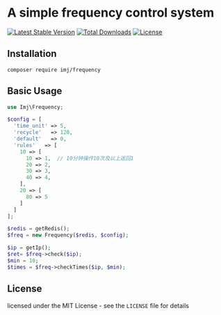 
A simple frequency control system
===========================

[![Latest Stable Version](https://poser.pugx.org/imj/frequency/v/stable)](https://packagist.org/packages/imj/frequency)
[![Total Downloads](https://poser.pugx.org/imj/frequency/downloads)](https://packagist.org/packages/imj/frequency)
[![License](https://poser.pugx.org/imj/frequency/license)](https://packagist.org/packages/imj/frequency)

Installation
------------
```shell
composer require imj/frequency
```

Basic Usage
------------
```php
use Imj\Frequency;

$config = [
  'time_unit' => 5,
  'recycle'   => 120,
  'default'   => 0,
  'rules'	=> [
    10 => [
      10 => 1,  // 10分钟操作10次及以上返回1
      20 => 2,
      30 => 3,
      40 => 4,
    ],
    20 => [
      80 => 5
    ]
  ]
];

$redis = getRedis();
$freq = new Frequency($redis, $config);

$ip = getIp();
$ret= $freq->check($ip);
$min = 10;
$times = $freq->checkTimes($ip, $min);
```

License
------------

licensed under the MIT License - see the `LICENSE` file for details
